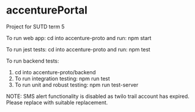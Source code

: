 # accenturePortal
Project for SUTD term 5

To run web app:
cd into accenture-proto and run: npm start

To run jest tests:
cd into accenture-proto and run: npm test

To run backend tests: 
1. cd into accenture-proto/backend 
2. To run integration testing:
  npm run test  
3. To run unit and robust testing:
  npm run test-server

NOTE: SMS alert functionality is disabled as twilo trail account has expired. Please replace with suitable replacement.
